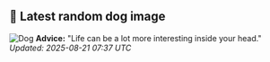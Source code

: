 ## 🐶 Latest random dog image
![Dog](https://images.dog.ceo/breeds/ovcharka-caucasian/IMG_20200205_163615.jpg)
**Advice:** "Life can be a lot more interesting inside your head."
*Updated: 2025-08-21 07:37 UTC*
